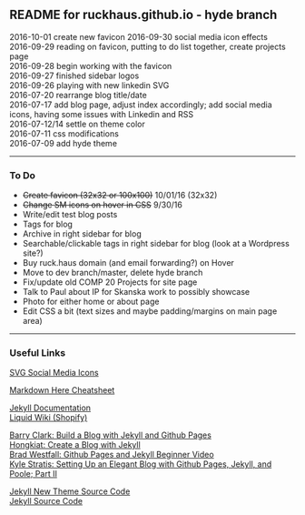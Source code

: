 ## README for ruckhaus.github.io - hyde branch
2016-10-01 create new favicon
2016-09-30 social media icon effects </br>
2016-09-29 reading on favicon, putting to do list together, create projects page <br />
2016-09-28 begin working with the favicon <br />
2016-09-27 finished sidebar logos <br />
2016-09-26 playing with new linkedin SVG <br />
2016-07-20 rearrange blog title/date <br />
2016-07-17 add blog page, adjust index accordingly; add social media icons, having some issues with Linkedin and RSS <br />
2016-07-12/14 settle on theme color <br />
2016-07-11 css modifications <br />
2016-07-09 add hyde theme

___
### To Do

* ~~Create favicon (32x32 or 100x100)~~ 10/01/16 (32x32)
* ~~Change SM icons on hover in CSS~~ 9/30/16
* Write/edit test blog posts
* Tags for blog
* Archive in right sidebar for blog
* Searchable/clickable tags in right sidebar for blog (look at a Wordpress site?)
* Buy ruck.haus domain (and email forwarding?) on Hover
* Move to dev branch/master, delete hyde branch
* Fix/update old COMP 20 Projects for site page
* Talk to Paul about IP for Skanska work to possibly showcase
* Photo for either home or about page
* Edit CSS a bit (text sizes and maybe padding/margins on main page area)

___

### Useful Links
[SVG Social Media Icons](https://www.iconfinder.com/)

[Markdown Here Cheatsheet](https://github.com/adam-p/markdown-here/wiki/Markdown-Here-Cheatsheet)

[Jekyll Documentation](https://jekyllrb.com/) <br />
[Liquid Wiki (Shopify)](https://github.com/Shopify/liquid/wiki)


[Barry Clark: Build a Blog with Jekyll and Github Pages](https://www.smashingmagazine.com/2014/08/build-blog-jekyll-github-pages/) <br />
[Hongkiat: Create a Blog with Jekyll](http://www.hongkiat.com/blog/blog-with-jekyll/) <br />
[Brad Westfall: Github Pages and Jekyll Beginner Video](https://www.youtube.com/watch?v=nN6QuNqmAwk) <br />
[Kyle Stratis: Setting Up an Elegant Blog with Github Pages, Jekyll, and Poole; Part II](http://kylestratis.com/2015/05/05/blog-setup-pt2/)

[Jekyll New Theme Source Code](https://github.com/jglovier/jekyll-new) <br />
[Jekyll Source Code](https://github.com/jekyll/jekyll)
